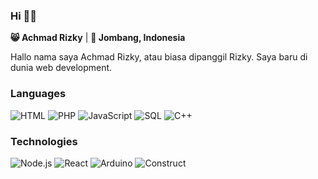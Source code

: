 ### Hi 👋🏼

**😸 Achmad Rizky** | **📍 Jombang, Indonesia**

Hallo nama saya Achmad Rizky, atau biasa dipanggil Rizky. Saya baru di dunia web development.

### Languages

![HTML](https://img.shields.io/badge/-HTML-000?&logo=HTML)
![PHP](https://img.shields.io/badge/-PHP-000?&logo=PHP)
![JavaScript](https://img.shields.io/badge/-JavaScript-000?&logo=JavaScript)
![SQL](https://img.shields.io/badge/-SQL-000?&logo=MySQL)
![C++](https://img.shields.io/badge/-C++-000?&logo=C++)

### Technologies

![Node.js](https://img.shields.io/badge/-Node.js-000?&logo=node.js)
![React](https://img.shields.io/badge/-React-000?&logo=React)
![Arduino](https://img.shields.io/badge/-Arduino-000?&logo=Arduino)
![Construct](https://img.shields.io/badge/-Construct-000?&logo=Construct)
